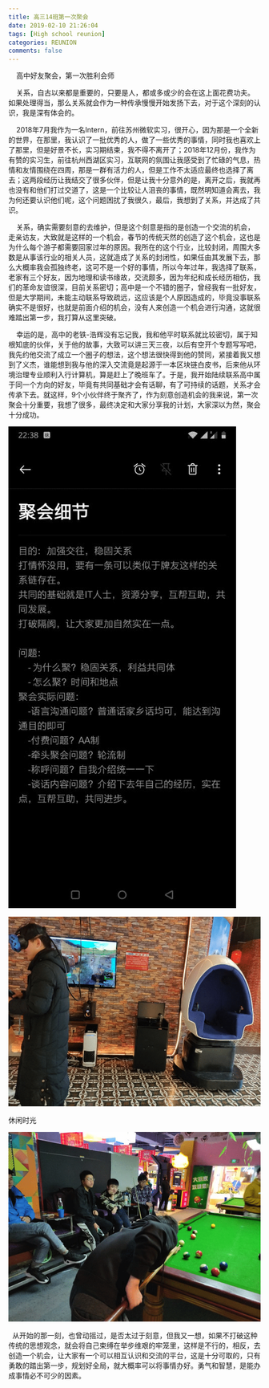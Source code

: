 ```yaml
---
title: 高三14班第一次聚会
date: 2019-02-10 21:26:04
tags: [High school reunion]
categories: REUNION
comments: false
---
```


&nbsp; &nbsp; 高中好友聚会，第一次胜利会师

<!--more-->

&nbsp; &nbsp; 关系，自古以来都是重要的，只要是人，都或多或少的会在这上面花费功夫。如果处理得当，那么关系就会作为一种传承慢慢开始发扬下去，对于这个深刻的认识，我是深有体会的。

&nbsp; &nbsp; 2018年7月我作为一名Intern，前往苏州微软实习，很开心，因为那是一个全新的世界，在那里，我认识了一批优秀的人，做了一些优秀的事情，同时我也喜欢上了那里，但是好景不长，实习期结束，我不得不离开了；2018年12月份，我作为有赞的实习生，前往杭州西湖区实习，互联网的氛围让我感受到了忙碌的气息，热情和友情围绕在四周，那是一群有活力的人，但是工作不太适应最终也选择了离去；这两段经历让我结交了很多伙伴，但是让我十分意外的是，离开之后，我就再也没有和他们打过交道了，这是一个比较让人沮丧的事情，既然明知道会离去，我为何还要认识他们呢，这个问题困扰了我很久，最后，我想到了关系，并达成了共识。

&nbsp; &nbsp; 关系，确实需要刻意的去维护，但是这个刻意是指的是创造一个交流的机会，走亲访友，大致就是这样的一个机会，春节的传统天然的创造了这个机会，这也是为什么每个游子都需要回家过年的原因。我所在的这个行业，比较封闭，周围大多数是从事该行业的相关人员，这就造成了关系的封闭性，如果任由其发展下去，那么大概率我会孤独终老，这可不是一个好的事情，所以今年过年，我选择了联系，老家有三个好友，因为地理和读书缘故，交流颇多，因为年纪和成长经历相仿，我们的革命友谊很深，目前关系密切；高中是一个不错的圈子，曾经我有一批好友，但是大学期间，未能主动联系导致疏远，这应该是个人原因造成的，毕竟没事联系确实不是很好，也就是前面介绍的机会，没有人来创造一个机会进行沟通，这就很难踏出第一步，我打算从这里突破。



&nbsp; &nbsp; 幸运的是，高中的老铁-浩辉没有忘记我，我和他平时联系就比较密切，属于知根知底的伙伴，关于他的故事，大致可以讲三天三夜，以后有空开个专题写写吧，我先约他交流了成立一个圈子的想法，这个想法很快得到他的赞同，紧接着我又想到了义杰，谁能想到我与他的深入交流竟是起源于一本区块链白皮书，后来他从环境治理专业顺利入行计算机，算是赶上了晚班车了。于是，我开始陆续联系高中属于同一个方向的好友，毕竟有共同基础才会有话聊，有了可持续的话题，关系才会传承下去。就这样，9个小伙伴终于聚齐了，作为刻意创造机会的我来说，第一次聚会十分重要，我想了很多，最终决定和大家分享我的计划，大家深以为然，聚会十分成功。

![image-20200207202506472](高三14班第一次聚会/image/image-20200207202506472.png)



![image-20200207202521917](高三14班第一次聚会/image/image-20200207202521917.png)

休闲时光

![image-20200207202904364](高三14班第一次聚会/image/image-20200207202904364.png)

&nbsp;&nbsp;从开始的那一刻，也曾动摇过，是否太过于刻意，但我又一想，如果不打破这种传统的思想观念，就会将自己束缚在举步维艰的牢笼里，这样是不行的，相反，去创造一个机会，让大家有一个可以相互认识和交流的平台，这是十分可取的，只有勇敢的踏出第一步，规划好全局，就大概率可以将事情办好。勇气和智慧，是能办成事情必不可少的因素。

